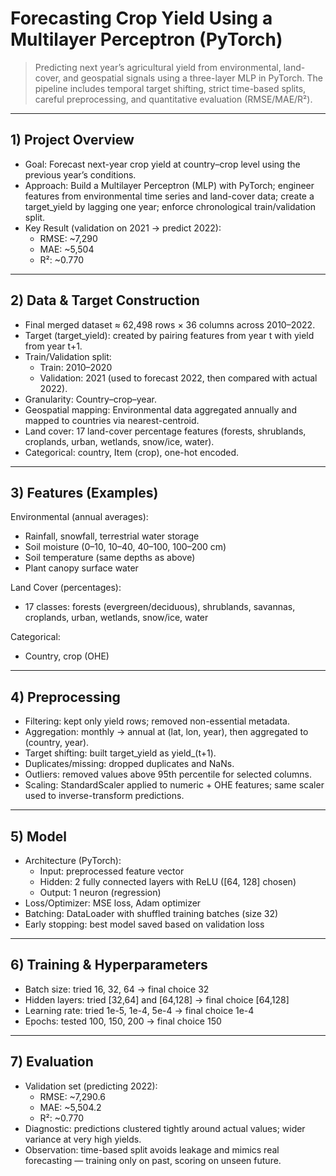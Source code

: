 # Forecasting Crop Yield Using a Multilayer Perceptron (PyTorch)

> Predicting next year’s agricultural yield from environmental, land-cover, and geospatial signals using a three-layer MLP in PyTorch. The pipeline includes temporal target shifting, strict time-based splits, careful preprocessing, and quantitative evaluation (RMSE/MAE/R²).

---

## 1) Project Overview
- Goal: Forecast next-year crop yield at country–crop level using the previous year’s conditions.
- Approach: Build a Multilayer Perceptron (MLP) with PyTorch; engineer features from environmental time series and land-cover data; create a target_yield by lagging one year; enforce chronological train/validation split.
- Key Result (validation on 2021 → predict 2022):
  - RMSE: ~7,290
  - MAE: ~5,504
  - R²: ~0.770

---

## 2) Data & Target Construction
- Final merged dataset ≈ 62,498 rows × 36 columns across 2010–2022.
- Target (target_yield): created by pairing features from year t with yield from year t+1.
- Train/Validation split:
  - Train: 2010–2020
  - Validation: 2021 (used to forecast 2022, then compared with actual 2022).
- Granularity: Country–crop–year.
- Geospatial mapping: Environmental data aggregated annually and mapped to countries via nearest-centroid.
- Land cover: 17 land-cover percentage features (forests, shrublands, croplands, urban, wetlands, snow/ice, water).
- Categorical: country, Item (crop), one-hot encoded.

---

## 3) Features (Examples)
Environmental (annual averages):
- Rainfall, snowfall, terrestrial water storage
- Soil moisture (0–10, 10–40, 40–100, 100–200 cm)
- Soil temperature (same depths as above)
- Plant canopy surface water

Land Cover (percentages):
- 17 classes: forests (evergreen/deciduous), shrublands, savannas, croplands, urban, wetlands, snow/ice, water

Categorical:
- Country, crop (OHE)

---

## 4) Preprocessing
- Filtering: kept only yield rows; removed non-essential metadata.
- Aggregation: monthly → annual at (lat, lon, year), then aggregated to (country, year).
- Target shifting: built target_yield as yield_(t+1).
- Duplicates/missing: dropped duplicates and NaNs.
- Outliers: removed values above 95th percentile for selected columns.
- Scaling: StandardScaler applied to numeric + OHE features; same scaler used to inverse-transform predictions.

---

## 5) Model
- Architecture (PyTorch):
  - Input: preprocessed feature vector
  - Hidden: 2 fully connected layers with ReLU ([64, 128] chosen)
  - Output: 1 neuron (regression)
- Loss/Optimizer: MSE loss, Adam optimizer
- Batching: DataLoader with shuffled training batches (size 32)
- Early stopping: best model saved based on validation loss

---

## 6) Training & Hyperparameters
- Batch size: tried 16, 32, 64 → final choice 32
- Hidden layers: tried [32,64] and [64,128] → final choice [64,128]
- Learning rate: tried 1e-5, 1e-4, 5e-4 → final choice 1e-4
- Epochs: tested 100, 150, 200 → final choice 150

---

## 7) Evaluation
- Validation set (predicting 2022):
  - RMSE: ~7,290.6
  - MAE: ~5,504.2
  - R²: ~0.770
- Diagnostic: predictions clustered tightly around actual values; wider variance at very high yields.
- Observation: time-based split avoids leakage and mimics real forecasting — training only on past, scoring on unseen future.
